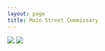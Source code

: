 ```yaml
---
layout: page
title: Main Street Commissary
---
```

<img src="{{site.baseurl}}/pages/images/main-street-commissary_main.jpg">
<img src="{{site.baseurl}}/pages/images/main-street-commissary_drinks.jpg">
